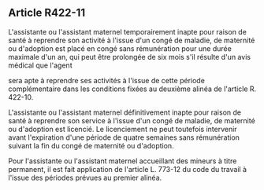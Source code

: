 ## Article R422-11

L'assistante ou l'assistant maternel temporairement inapte pour raison de santé à reprendre son activité
à l'issue d'un congé de maladie, de maternité ou d'adoption est placé en congé sans rémunération pour
une durée maximale d'un an, qui peut être prolongée de six mois s'il résulte d'un avis médical que l'agent


sera apte à reprendre ses activités à l'issue de cette période complémentaire dans les conditions fixées au
deuxième alinéa de l'article R. 422-10.

L'assistante ou l'assistant maternel définitivement inapte pour raison de santé à reprendre son service à l'issue
d'un congé de maladie, de maternité ou d'adoption est licencié. Le licenciement ne peut toutefois intervenir
avant l'expiration d'une période de quatre semaines sans rémunération suivant la fin du congé de maternité ou
d'adoption.

Pour l'assistante ou l'assistant maternel accueillant des mineurs à titre permanent, il est fait application de
l'article L. 773-12 du code du travail à l'issue des périodes prévues au premier alinéa.

